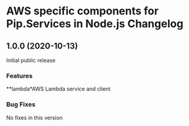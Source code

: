 # AWS specific components for Pip.Services in Node.js Changelog


## <a name="1.0.0"></a> 1.0.0 (2020-10-13)

Initial public release

### Features
**lambda*AWS Lambda service and client

### Bug Fixes
No fixes in this version

